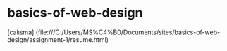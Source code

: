 # basics-of-web-design

[calısma] (file:///C:/Users/MS%C4%B0/Documents/sites/basics-of-web-design/assignment-1/resume.html)
